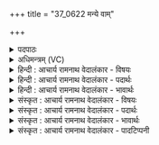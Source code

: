 +++
title = "37_0622 मन्ये वाम्"

+++
<details><summary>पदपाठः</summary>

म꣡न्ये꣢꣯। वा꣣म्। द्यावापृथिवी। द्यावा। पृथिवीइ꣡ति꣢। सु꣣भो꣡ज꣢सौ। सु꣣। भो꣡ज꣢꣯सौ। ये꣡इति꣢। अ꣡प्र꣢꣯थेथाम्। अ꣡मि꣢꣯तम्। अ। मि꣣तम्। अभि꣢। यो꣡ज꣢꣯नम्। द्या꣡वा꣢꣯पृथिवी। द्या꣡वा꣢꣯। पृथिवीइ꣡ति꣢। भ꣡व꣢꣯तम्। स्यो꣣नेइ꣡ति꣢। ते꣡इति꣢। नः꣣। मुञ्चतम्। अँ꣡ह꣢꣯सः। ६२२।
</details>

<details><summary>अधिमन्त्रम् (VC)</summary>

- द्यावापृथिवी
- वामदेवो गौतमः
- त्रिष्टुप्
- धैवतः
- आरण्यं काण्डम्
</details>

<details><summary>हिन्दी : आचार्य रामनाथ वेदालंकार - विषयः</summary>

अगली ऋचा का द्यावापृथिवी देवता है। माता-पिता से प्रार्थना की गयी है।
</details>

<details><summary>हिन्दी : आचार्य रामनाथ वेदालंकार - पदार्थः</summary>

पदार्थान्वय -  हे (द्यावापृथिवी) भूमि-आकाश के सदृश माता-पिताओं अथवा अध्यापिका-उपदेशिकाओ ! मैं (वाम्) तुम दोनों को (सुभोजसौ) शुभ पालनकर्ता (मन्ये) जानता हूँ, (ये) जो तुम दोनों (अमितं योजनम् अभि) अपरिमित योजन पर्यन्त (अप्रथेथाम्) यश से प्रख्यात हो। हे (द्यावापृथिवी) पृथिवी और सूर्य के तुल्य माता-पिताओ अथवा अध्यापिका-उपदेशिकाओ ! तुम हमारे लिए (स्योने) सुखदायक (भवतम्) होवो। (ते) वे तुम दोनों (नः) हमें (अंहसः) पाप से (मुञ्चतम्) छुडाओ ॥८॥
</details>

<details><summary>हिन्दी : आचार्य रामनाथ वेदालंकार - भावार्थः</summary>

भावार्थ -  माता-पिताओं और अध्यापिका-उपदेशिकाओं के पास से उत्तम विद्या और उत्तम उपदेश प्राप्त कर सन्तान श्रेष्ठ ज्ञानी, शुभ कर्म करनेवाले और निष्पाप होवें ॥८॥
</details>

<details><summary>संस्कृत : आचार्य रामनाथ वेदालंकार - विषयः</summary>

अथ द्यावापृथिवी देवते। मातापितरौ अध्यापिकोपदेशिके वा प्रार्थयते।
</details>

<details><summary>संस्कृत : आचार्य रामनाथ वेदालंकार - पदार्थः</summary>

पदार्थान्वय -  हे (द्यावापृथिवी२) भूम्याकाशौ इव मातापितरौ, अध्यापिकोपदेशिके वा ! अहम् (वाम्) युवाम् (सुभोजसौ) सुपालनकर्त्र्यौ (मन्ये) जानामि। (ये) ये युवाम् (अमितम् योजनम् अभि) अपरिमितयोजनपर्यन्तम् (अप्रथेथाम्) यशसा प्रख्याते स्थः। हे (द्यावापृथिवी) पृथिवीसूर्यौ इव मातापितरौ अध्यापिकोपदेशिके वा ! युवाम् अस्मभ्यम् (स्योने) सुखकारिण्यौ (भवतम्) जायेथाम्। (ते) ते युवाम् (नः) अस्मान् (अंहसः) पापात् (मुञ्चतम्) मोचयतम् ॥८॥
</details>

<details><summary>संस्कृत : आचार्य रामनाथ वेदालंकार - भावार्थः</summary>

भावार्थ -  मातापित्रोरध्यापिकोपदेशिकयोश्च सकाशात् सच्छिक्षां सदुपदेशं च प्राप्य सन्तानाः सुज्ञानाः शुभकर्माणो निष्पापाश्च भवन्तु ॥८॥
</details>

<details><summary>संस्कृत : आचार्य रामनाथ वेदालंकार - पादटिप्पनी</summary>

टिप्पनी -   १. अथ० ४।२६।१, ऋषिः मृगारः। ‘मन्वे वां द्यावापृथिवी सुभोजसौ सचेतसौ ये अप्रथेथाममिता योजनानि। प्रतिष्ठेह्यभवतं वसूनां ते नो मुञ्चतमंहसः ॥’ इति पाठः। २. द्यौष्ट्वा पिता पृथिवी माता। अथ० २।२८।४, द्यौरहं पृथिवी त्वम्। अथ० १४।२।७१। द्यावापृथिव्यौ अध्यापिकोपदेशिके स्त्रियौ—इति य० ३७।३ भाष्ये द०।
</details>